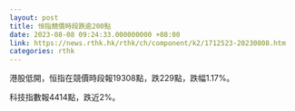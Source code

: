 ```yaml
---
layout: post
title: 恒指競價時段跌逾200點
date: 2023-08-08 09:24:33.000000000 +08:00
link: https://news.rthk.hk/rthk/ch/component/k2/1712523-20230808.htm
categories: rthk
---
```


港股低開，恒指在競價時段報19308點，跌229點，跌幅1.17%。

科技指數報4414點，跌近2%。
